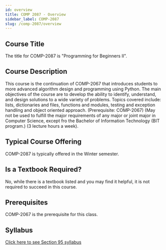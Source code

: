 ```yaml
---
id: overview
title: COMP 2087 - Overview
sidebar_label: COMP-2087
slug: /comp-2087/overview
---
```


## Course Title

The title for COMP-2087 is "Programming for Beginners II".

## Course Description

This course is the continuation of COMP-2067 that introduces students to more advanced algorithm design and programming using Python. The main objectives of the course are to develop the ability to identify, understand, and design solutions to a wide variety of problems. Topics covered include: lists, dictionaries and files, functions and modules, testing and exception handling and object oriented approach. (Prerequisite: COMP-2067) (May not be used to fulfill the major requirements of any major or joint major in Computer Science, except fro the Bachelor of Information Technology (BIT program.) (3 lecture hours a week).

## Typical Course Offering

COMP-2087 is typically offered in the Winter semester.

## Is a Textbook Required?

No, while there is a textbook listed and you may find it helpful, it is not required to succeed in this course.

## Prerequisites

COMP-2067 is the prerequisite for this class.

## Syllabus

[Click here to see Section 95 syllabus](../../resources/syllabus/COMP-2087-95%20F24.pdf)

